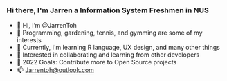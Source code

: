 ### Hi there, I'm Jarren a Information System Freshmen in NUS

- 👋 Hi, I’m @JarrenToh
- 👀 Programming, gardening, tennis, and gymming are some of my interests
- 🌱 Currently, I'm learning R language, UX design, and many other things
- 💞️ Interested in collaborating and learning from other developers
- 🥅 2022 Goals: Contribute more to Open Source projects
- 📫  Jarrentoh@outlook.com

<!---
JarrenToh/JarrenToh is a ✨ special ✨ repository because its `README.md` (this file) appears on your GitHub profile.
You can click the Preview link to take a look at your changes.
--->
